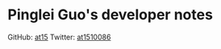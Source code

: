 # Pinglei Guo's developer notes

GitHub: [at15](https://github.com/at15)
Twitter: [at1510086](https://twitter.com/at1510086)